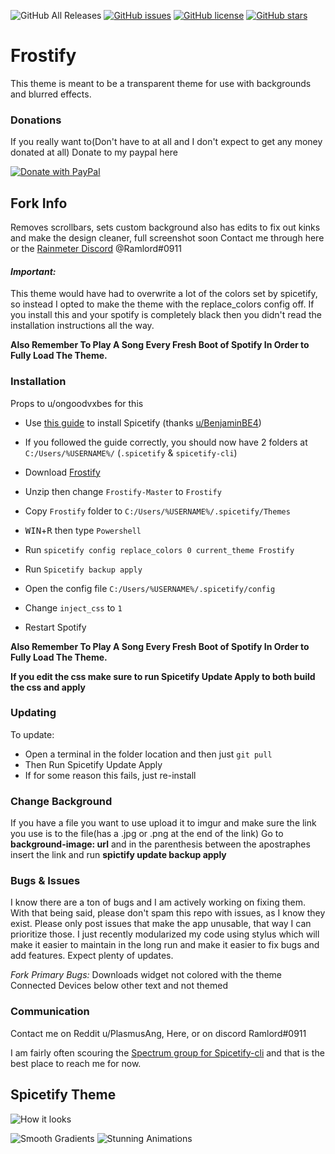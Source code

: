 ![GitHub All Releases](https://img.shields.io/github/downloads/PlasmusAng/Frostify/total) [![GitHub issues](https://img.shields.io/github/issues/Ramlord/Frostify)](https://github.com/PlasmusAng/Frostify/issues) [![GitHub license](https://img.shields.io/github/license/PlasmusAng/Frostify)](https://github.com/PlasmusAng/Frostify) [![GitHub stars](https://img.shields.io/github/stars/PlasmusAng/Frostify)](https://github.com/PlasmusAng/Frostify/stargazers)

# Frostify
This theme is meant to be a transparent theme for use with backgrounds and blurred effects.


### Donations

If you really want to(Don't have to at all and I don't expect to get any money donated at all) Donate to my paypal here

[![Donate with PayPal](https://raw.githubusercontent.com/stefan-niedermann/paypal-donate-button/master/paypal-donate-button.png)](https://www.paypal.me/plasmusang)

## Fork Info
Removes scrollbars, sets custom background
also has edits to fix out kinks and make the design cleaner, full screenshot soon
Contact me through here or the [Rainmeter Discord](https://discord.gg/rainmeter) @Ramlord#0911
#### *Important:*

This theme would have had to overwrite a lot of the colors set by spicetify, so instead I opted to make the theme with the replace_colors config off. If you install this and your spotify is completely black then you didn't read the installation instructions all the way.

**Also Remember To Play A Song Every Fresh Boot of Spotify In Order to Fully Load The Theme.**

### Installation

Props to u/ongoodvxbes for this

* Use [this guide](https://rainmeter.simplecyber.ml/docs/spicetify) to install Spicetify (thanks [u/BenjaminBE4](https://reddit.com/u/BenjaminBE4))

* If you followed the guide correctly, you should now have 2 folders at `C:/Users/%USERNAME%/` (`.spicetify` & `spicetify-cli`)

* Download [Frostify](https://github.com/PlasmusAng/Frostify/releases)

* Unzip then change `Frostify-Master` to `Frostify`

* Copy `Frostify` folder to `C:/Users/%USERNAME%/.spicetify/Themes`

* <kbd>WIN</kbd>+<kbd>R</kbd> then type `Powershell`

* Run `spicetify config replace_colors 0 current_theme Frostify`

* Run `Spicetify backup apply`

* Open the config file `C:/Users/%USERNAME%/.spicetify/config`

* Change `inject_css` to `1`

* Restart Spotify

**Also Remember To Play A Song Every Fresh Boot of Spotify In Order to Fully Load The Theme.**

**If you edit the css make sure to run Spicetify Update Apply to both build the css and apply**

### Updating

To update:

* Open a terminal in the folder location and then just `git pull`
* Then Run Spicetify Update Apply
* If for some reason this fails, just re-install

### Change Background
If you have a file you want to use upload it to imgur and make sure the link you use is to the file(has a .jpg or .png at the end of the link)
Go to **background-image: url** and in the parenthesis between the apostraphes insert the link and run **spictify update backup apply**

### Bugs & Issues

I know there are a ton of bugs and I am actively working on fixing them. With that being said, please don't spam this repo with issues, as I know they exist. Please only post issues that make the app unusable, that way I can prioritize those.
I just recently modularized my code using stylus which will make it easier to maintain in the long run and make it easier to fix bugs and add features. Expect plenty of updates.

*Fork Primary Bugs:* 
Downloads widget not colored with the theme
Connected Devices below other text and not themed

### Communication
Contact me on Reddit u/PlasmusAng, Here, or on discord Ramlord#0911


I am fairly often scouring the [Spectrum group for Spicetify-cli](https://spectrum.chat/spicetify?tab=posts) and that is the best place to reach me for now.
## Spicetify Theme
![How it looks](https://github.com/PlasmusAng/Frosted/blob/master/screenshot.png)

![Smooth Gradients](https://media.giphy.com/media/W4WS1dL0pqHwevx6E9/giphy.gif) ![Stunning Animations](https://media.giphy.com/media/QaYmTbpb1v4JlLNUH4/giphy.gif)


